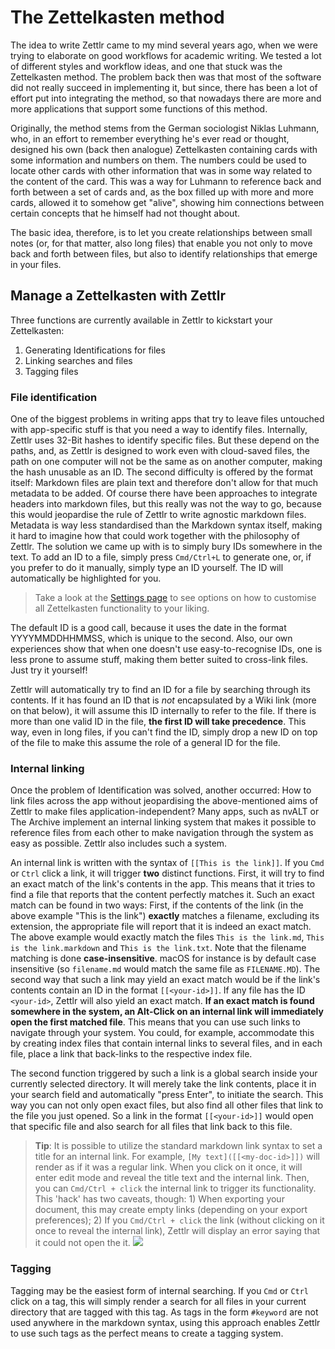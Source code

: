 # The Zettelkasten method

The idea to write Zettlr came to my mind several years ago, when we were trying to elaborate on good workflows for academic writing. We tested a lot of different styles and workflow ideas, and one that stuck was the Zettelkasten method. The problem back then was that most of the software did not really succeed in implementing it, but since, there has been a lot of effort put into integrating the method, so that nowadays there are more and more applications that support some functions of this method.

Originally, the method stems from the German sociologist Niklas Luhmann, who, in an effort to remember everything he's ever read or thought, designed his own (back then analogue) Zettelkasten containing cards with some information and numbers on them. The numbers could be used to locate other cards with other information that was in some way related to the content of the card. This was a way for Luhmann to reference back and forth between a set of cards and, as the box filled up with more and more cards, allowed it to somehow get "alive", showing him connections between certain concepts that he himself had not thought about.

The basic idea, therefore, is to let you create relationships between small notes (or, for that matter, also long files) that enable you not only to move back and forth between files, but also to identify relationships that emerge in your files.

## Manage a Zettelkasten with Zettlr

Three functions are currently available in Zettlr to kickstart your Zettelkasten:

1. Generating Identifications for files
2. Linking searches and files
3. Tagging files

### File identification

One of the biggest problems in writing apps that try to leave files untouched with app-specific stuff is that you need a way to identify files. Internally, Zettlr uses 32-Bit hashes to identify specific files. But these depend on the paths, and, as Zettlr is designed to work even with cloud-saved files, the path on one computer will not be the same as on another computer, making the hash unusable as an ID. The second difficulty is offered by the format itself: Markdown files are plain text and therefore don't allow for that much metadata to be added. Of course there have been approaches to integrate headers into markdown files, but this really was not the way to go, because this would jeopardise the rule of Zettlr to write agnostic markdown files. Metadata is way less standardised than the Markdown syntax itself, making it hard to imagine how that could work together with the philosophy of Zettlr. The solution we came up with is to simply bury IDs somewhere in the text. To add an ID to a file, simply press `Cmd/Ctrl+L` to generate one, or, if you prefer to do it manually, simply type an ID yourself. The ID will automatically be highlighted for you.

> Take a look at the [Settings page](../reference/settings.md) to see options on how to customise all Zettelkasten functionality to your liking.

The default ID is a good call, because it uses the date in the format YYYYMMDDHHMMSS, which is unique to the second. Also, our own experiences show that when one doesn't use easy-to-recognise IDs, one is less prone to assume stuff, making them better suited to cross-link files. Just try it yourself!

Zettlr will automatically try to find an ID for a file by searching through its contents. If it has found an ID that is _not_ encapsulated by a Wiki link (more on that below), it will assume this ID internally to refer to the file. If there is more than one valid ID in the file, **the first ID will take precedence**. This way, even in long files, if you can't find the ID, simply drop a new ID on top of the file to make this assume the role of a general ID for the file.

### Internal linking

Once the problem of Identification was solved, another occurred: How to link files across the app without jeopardising the above-mentioned aims of Zettlr to make files application-independent? Many apps, such as nvALT or The Archive implement an internal linking system that makes it possible to reference files from each other to make navigation through the system as easy as possible. Zettlr also includes such a system.

An internal link is written with the syntax of `[[This is the link]]`. If you `Cmd` or `Ctrl` click a link, it will trigger **two** distinct functions. First, it will try to find an exact match of the link's contents in the app. This means that it tries to find a file that reports that the content perfectly matches it. Such an exact match can be found in two ways: First, if the contents of the link (in the above example "This is the link") **exactly** matches a filename, excluding its extension, the appropriate file will report that it is indeed an exact match. The above example would exactly match the files `This is the link.md`, `This is the link.markdown` and `This is the link.txt`. Note that the filename matching is done **case-insensitive**. macOS for instance is by default case insensitive (so `filename.md` would match the same file as `FILENAME.MD`). The second way that such a link may yield an exact match would be if the link's contents contain an ID in the format `[[<your-id>]]`. If any file has the ID `<your-id>`, Zettlr will also yield an exact match. **If an exact match is found somewhere in the system, an Alt-Click on an internal link will immediately open the first matched file**. This means that you can use such links to navigate through your system. You could, for example, accommodate this by creating index files that contain internal links to several files, and in each file, place a link that back-links to the respective index file.

The second function triggered by such a link is a global search inside your currently selected directory. It will merely take the link contents, place it in your search field and automatically "press Enter", to initiate the search. This way you can not only open exact files, but also find all other files that link to the file you just opened. So a link in the format `[[<your-id>]]` would open that specific file and also search for all files that link back to this file.

> **Tip**: It is possible to utilize the standard markdown link syntax to set a title for an internal link. For example, `[My text]([[<my-doc-id>]])` will render as if it was a regular link. When you click on it once, it will enter edit mode and reveal the title text and the internal link. Then, you can `Cmd/Ctrl + click` the internal link to trigger its functionality. This 'hack' has two caveats, though: 1) When exporting your document, this may create empty links (depending on your export preferences); 2) If you `Cmd/Ctrl + click` the link (without clicking on it once to reveal the internal link), Zettlr will display an error saying that it could not open the it.
![](../img/internal_linking_tip.gif)

### Tagging

Tagging may be the easiest form of internal searching. If you `Cmd` or `Ctrl` click on a tag, this will simply render a search for all files in your current directory that are tagged with this tag. As tags in the form `#keyword` are not used anywhere in the markdown syntax, using this approach enables Zettlr to use such tags as the perfect means to create a tagging system.

